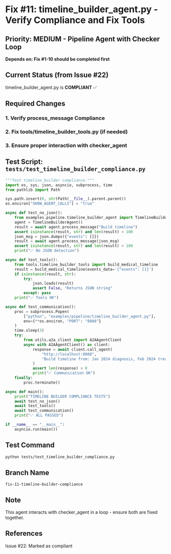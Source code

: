 # Fix #11: timeline_builder_agent.py - Verify Compliance and Fix Tools

## Priority: MEDIUM - Pipeline Agent with Checker Loop
**Depends on: Fix #1-10 should be completed first**

## Current Status (from Issue #22)
timeline_builder_agent.py is **COMPLIANT** ✅

## Required Changes

### 1. Verify process_message Compliance
### 2. Fix tools/timeline_builder_tools.py (if needed)
### 3. Ensure proper interaction with checker_agent

## Test Script: `tests/test_timeline_builder_compliance.py`
```python
"""Test timeline_builder compliance."""
import os, sys, json, asyncio, subprocess, time
from pathlib import Path

sys.path.insert(0, str(Path(__file__).parent.parent))
os.environ["SHOW_AGENT_CALLS"] = "true"

async def test_no_json():
    from examples.pipeline.timeline_builder_agent import TimelineBuilderAgent
    agent = TimelineBuilderAgent()
    result = await agent.process_message("Build timeline")
    assert isinstance(result, str) and len(result) < 100
    json_msg = json.dumps({"events": []})
    result = await agent.process_message(json_msg)
    assert isinstance(result, str) and len(result) < 100
    print("✅ No JSON detection")

async def test_tools():
    from tools.timeline_builder_tools import build_medical_timeline
    result = build_medical_timeline(events_data='{"events": []}')
    if isinstance(result, str):
        try:
            json.loads(result)
            assert False, "Returns JSON string"
        except: pass
    print("✅ Tools OK")

async def test_communication():
    proc = subprocess.Popen(
        ["python", "examples/pipeline/timeline_builder_agent.py"],
        env={**os.environ, "PORT": "8008"}
    )
    time.sleep(3)
    try:
        from utils.a2a_client import A2AAgentClient
        async with A2AAgentClient() as client:
            response = await client.call_agent(
                "http://localhost:8008",
                "Build timeline from: Jan 2024 diagnosis, Feb 2024 treatment"
            )
            assert len(response) > 0
            print("✅ Communication OK")
    finally:
        proc.terminate()

async def main():
    print("TIMELINE BUILDER COMPLIANCE TESTS")
    await test_no_json()
    await test_tools()
    await test_communication()
    print("✅ ALL PASSED")

if __name__ == "__main__":
    asyncio.run(main())
```

## Test Command
```bash
python tests/test_timeline_builder_compliance.py
```

## Branch Name
`fix-11-timeline-builder-compliance`

## Note
This agent interacts with checker_agent in a loop - ensure both are fixed together.

## References
Issue #22: Marked as compliant